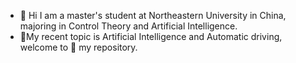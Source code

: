 - 👋 Hi I am a master's student at Northeastern University in China, majoring in Control Theory and Artificial Intelligence. 
- :tomato:My recent topic is Artificial Intelligence and Automatic driving, welcome to :star2: my repository.
